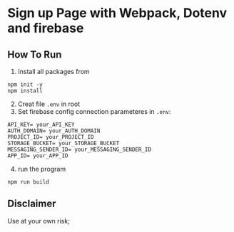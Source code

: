 # Sign up Page with Webpack, Dotenv and firebase

## How To Run

1. Install all packages from

```
npm init -y
npm install
```

2. Creat file `.env` in root
3. Set firebase config connection parameteres in `.env`:

```
API_KEY= your_API_KEY
AUTH_DOMAIN= your_AUTH_DOMAIN
PROJECT_ID= your_PROJECT_ID
STORAGE_BUCKET= your_STORAGE_BUCKET
MESSAGING_SENDER_ID= your_MESSAGING_SENDER_ID
APP_ID= your_APP_ID
```

4. run the program

```
npm run build
```

## Disclaimer

Use at your own risk;
